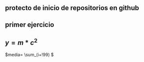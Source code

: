 ## protecto de inicio de repositorios en github

## primer ejercicio

## $y=m*c^2$

$media= \sum_(i+!99) $
